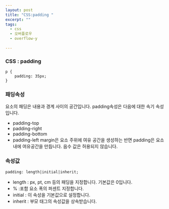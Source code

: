 ```yaml
---
layout: post
title: "CSS:padding "
excerpt: ""
tags: 
  - css
  - 오버플로우
  - overflow-y
  
---
```



### CSS : padding
```
p {
    padding: 35px;
}
```
### 패딩속성
요소의 패딩은 내용과 경계 사이의 공간입니다.
padding속성은 다음에 대한 속기 속성입니다.

* padding-top
* padding-right
* padding-bottom
* padding-left
margin은 요소 주위에 여유 공간을 생성하는 반면 padding은 요소 내에 여유공간을 만듭니다.
음수 값은 허용되지 않습니다.

### 속성값
`padding: length|initial|inherit;`
- length : px, pt, cm 등의 패딩을 지정합니다. 기본값은 0입니다. 
- % :포함 요소 폭의 퍼센트 지정합니다.
- initial : 이 속성을 기본값으로 설정합니다.
- inherit : 부모 태그의 속성값을 상속받습니다.
